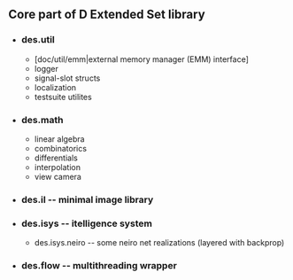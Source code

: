 ## Core part of D Extended Set library

- ### des.util

    - [doc/util/emm|external memory manager (EMM) interface]
    - logger
    - signal-slot structs
    - localization
    - testsuite utilites

- ### des.math 

    - linear algebra
    - combinatorics
    - differentials
    - interpolation
    - view camera

- ### des.il -- minimal image library

- ### des.isys -- itelligence system

    - des.isys.neiro -- some neiro net realizations (layered with backprop)

- ### des.flow -- multithreading wrapper
